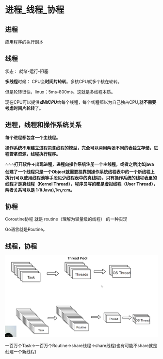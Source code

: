 # 进程_线程_协程

## 进程
应用程序的执行副本

## 线程
状态：
就绪-运行-阻塞

**多线程**时候：
CPU会**时间片轮转**。多核CPU就多个核在轮转。

但是轮转很快，linux：5ms-800ms。这就是多线程本质。

现在CPU可以提供***虚拟CPU***给每个线程，每个线程都以为自己独占CPU,就**不需要考虑时间片轮转**了。

## 进程，线程和操作系统关系

**每个进程都包含一个主线程。**

**操作系统不用建立进程包含线程的模型，完全可以两用两张不同的表独立存储，进程管拿资源，线程执行程序。**

⭐⭐⭐**打开软件->出现进程，进程向操作系统注册一个主线程，或者之后比如java创建了一个线程只是一个Object就需要挂靠到操作系统线程表中的一个新线程上执行(可以使用线程池等手段见少线程表中的真线程)，只有操作系统的线程表里的线程才是真线程（Kernel Thread），程序员写的都是虚拟线程（User Thread），两者关系可以是 1:1(Java),1:n,n:m。**

## 协程
Coroutine协程 就是 routine（理解为轻量级的线程） 的一种实现

Go语言就是Routine。

## 线程，协程

![](_attachments/old/2022-12-01-21-28-36.png)

一百万个Task->一百万个Routine->share线程->share线程(也有可能不share就是创建一个新线程)
